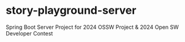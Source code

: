 # story-playground-server
Spring Boot Server Project for 2024 OSSW Project &amp; 2024 Open SW Developer Contest
